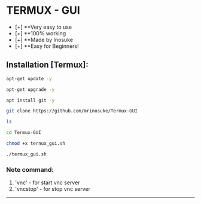 # TERMUX - GUI

- [+] **Very easy to use 
- [+] **100% working 
- [+] **Made by Inosuke 
- [+] **Easy for Beginners!

## Installation [Termux]:

```bash
apt-get update -y

apt-get upgrade -y

apt install git -y

git clone https://github.com/mrinosuke/Termux-GUI

ls

cd Termux-GUI

chmod +x ternux_gui.sh

./termux_gui.sh
```

### Note command: 
1) 'vnc'     - for start vnc server
2) 'vncstop' - for stop vnc server

---